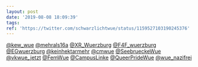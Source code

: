 ```yaml
---
layout: post
date: '2019-08-08 18:09:39'
tags: 
ref: 'https://twitter.com/schwarzlichtwue/status/1159527103190245376'
---
```

[@kew_wue](https://twitter.com/kew_wue) [@mehrals16a](https://twitter.com/mehrals16a) [@XR_Wuerzburg](https://twitter.com/XR_Wuerzburg) [@F4F_wuerzburg](https://twitter.com/F4F_wuerzburg) [@EGwuerzburg](https://twitter.com/EGwuerzburg) [@keinhektarmehr](https://twitter.com/keinhektarmehr) [@cmwue](https://twitter.com/cmwue) [@SeebrueckeWue](https://twitter.com/SeebrueckeWue) [@vkwue_jetzt](https://twitter.com/vkwue_jetzt) [@FemWue](https://twitter.com/FemWue) [@CampusLinke](https://twitter.com/CampusLinke) [@QueerPrideWue](https://twitter.com/QueerPrideWue) [@wue_nazifrei](https://twitter.com/wue_nazifrei)